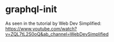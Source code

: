 # graphql-init

As seen in the tutorial by Web Dev Simplified: https://www.youtube.com/watch?v=ZQL7tL2S0oQ&ab_channel=WebDevSimplified
